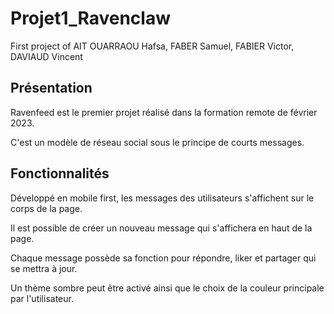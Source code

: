 # Projet1_Ravenclaw
First project of AIT OUARRAOU Hafsa, FABER Samuel, FABIER Victor, DAVIAUD Vincent

## Présentation

Ravenfeed est le premier projet réalisé dans la formation remote de février 2023.  

C'est un modèle de réseau social sous le principe de courts messages.  

## Fonctionnalités

Développé en mobile first, les messages des utilisateurs s'affichent sur le corps de la page.  

Il est possible de créer un nouveau message qui s'affichera en haut de la page.  

Chaque message possède sa fonction pour répondre, liker et partager qui se mettra à jour.  

Un thème sombre peut être activé ainsi que le choix de la couleur principale par l'utilisateur.  
